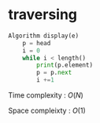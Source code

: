 # traversing 

``` Python
Algorithm display(e)
    p = head
    i = 0
    while i < length()
        print(p.element)
        p = p.next
        i +=1
```

Time complexity : $O(N)$

Space compleixty : $O(1)$
